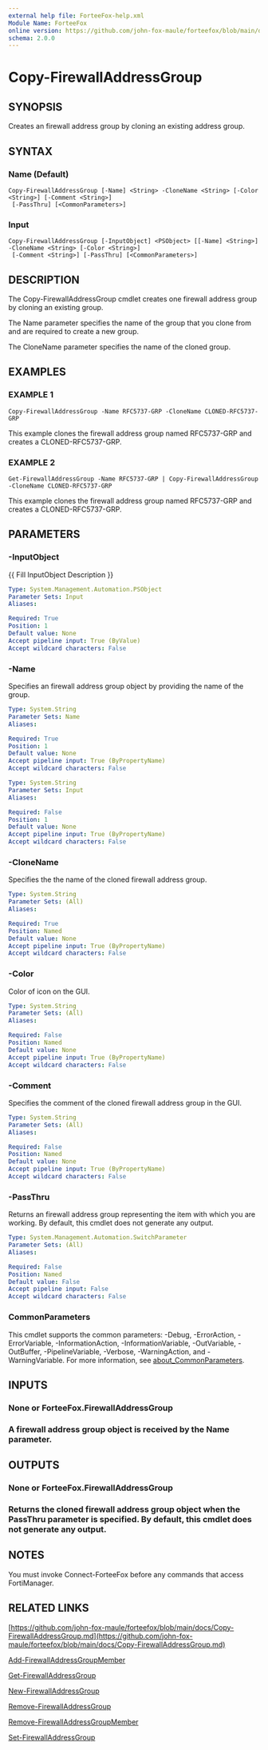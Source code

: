 ```yaml
---
external help file: ForteeFox-help.xml
Module Name: ForteeFox
online version: https://github.com/john-fox-maule/forteefox/blob/main/docs/Copy-FirewallAddressGroup.md
schema: 2.0.0
---
```


# Copy-FirewallAddressGroup

## SYNOPSIS
Creates an firewall address group by cloning an existing address group.

## SYNTAX

### Name (Default)
```
Copy-FirewallAddressGroup [-Name] <String> -CloneName <String> [-Color <String>] [-Comment <String>]
 [-PassThru] [<CommonParameters>]
```

### Input
```
Copy-FirewallAddressGroup [-InputObject] <PSObject> [[-Name] <String>] -CloneName <String> [-Color <String>]
 [-Comment <String>] [-PassThru] [<CommonParameters>]
```

## DESCRIPTION
The Copy-FirewallAddressGroup cmdlet creates one firewall address group by cloning an existing group.

The Name parameter specifies the name of the group that you clone from and are required to create a new group.

The CloneName parameter specifies the name of the cloned group.

## EXAMPLES

### EXAMPLE 1
```
Copy-FirewallAddressGroup -Name RFC5737-GRP -CloneName CLONED-RFC5737-GRP
```

This example clones the firewall address group named RFC5737-GRP and creates a CLONED-RFC5737-GRP.

### EXAMPLE 2
```
Get-FirewallAddressGroup -Name RFC5737-GRP | Copy-FirewallAddressGroup -CloneName CLONED-RFC5737-GRP
```

This example clones the firewall address group named RFC5737-GRP and creates a CLONED-RFC5737-GRP.

## PARAMETERS

### -InputObject
{{ Fill InputObject Description }}

```yaml
Type: System.Management.Automation.PSObject
Parameter Sets: Input
Aliases:

Required: True
Position: 1
Default value: None
Accept pipeline input: True (ByValue)
Accept wildcard characters: False
```

### -Name
Specifies an firewall address group object by providing the name of the group.

```yaml
Type: System.String
Parameter Sets: Name
Aliases:

Required: True
Position: 1
Default value: None
Accept pipeline input: True (ByPropertyName)
Accept wildcard characters: False
```

```yaml
Type: System.String
Parameter Sets: Input
Aliases:

Required: False
Position: 1
Default value: None
Accept pipeline input: True (ByPropertyName)
Accept wildcard characters: False
```

### -CloneName
Specifies the the name of the cloned firewall address group.

```yaml
Type: System.String
Parameter Sets: (All)
Aliases:

Required: True
Position: Named
Default value: None
Accept pipeline input: True (ByPropertyName)
Accept wildcard characters: False
```

### -Color
Color of icon on the GUI.

```yaml
Type: System.String
Parameter Sets: (All)
Aliases:

Required: False
Position: Named
Default value: None
Accept pipeline input: True (ByPropertyName)
Accept wildcard characters: False
```

### -Comment
Specifies the comment of the cloned firewall address group in the GUI.

```yaml
Type: System.String
Parameter Sets: (All)
Aliases:

Required: False
Position: Named
Default value: None
Accept pipeline input: True (ByPropertyName)
Accept wildcard characters: False
```

### -PassThru
Returns an firewall address group representing the item with which you are working.
By default, this cmdlet does not generate any output.

```yaml
Type: System.Management.Automation.SwitchParameter
Parameter Sets: (All)
Aliases:

Required: False
Position: Named
Default value: False
Accept pipeline input: False
Accept wildcard characters: False
```

### CommonParameters
This cmdlet supports the common parameters: -Debug, -ErrorAction, -ErrorVariable, -InformationAction, -InformationVariable, -OutVariable, -OutBuffer, -PipelineVariable, -Verbose, -WarningAction, and -WarningVariable. For more information, see [about_CommonParameters](http://go.microsoft.com/fwlink/?LinkID=113216).

## INPUTS

### **None or ForteeFox.FirewallAddressGroup**
### A firewall address group object is received by the Name parameter.
## OUTPUTS

### **None or ForteeFox.FirewallAddressGroup**
### Returns the cloned firewall address group object when the PassThru parameter is specified. By default, this cmdlet does not generate any output.
## NOTES
You must invoke Connect-ForteeFox before any commands that access FortiManager.

## RELATED LINKS

[https://github.com/john-fox-maule/forteefox/blob/main/docs/Copy-FirewallAddressGroup.md](https://github.com/john-fox-maule/forteefox/blob/main/docs/Copy-FirewallAddressGroup.md)

[Add-FirewallAddressGroupMember]()

[Get-FirewallAddressGroup]()

[New-FirewallAddressGroup]()

[Remove-FirewallAddressGroup]()

[Remove-FirewallAddressGroupMember]()

[Set-FirewallAddressGroup]()

